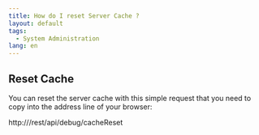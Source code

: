 ```yaml
---
title: How do I reset Server Cache ?
layout: default
tags:
  - System Administration
lang: en
---
```


## Reset Cache

You can reset the server cache with this simple request that you need to copy into the address line of your browser:

http://<yourhostname>/rest/api/debug/cacheReset

